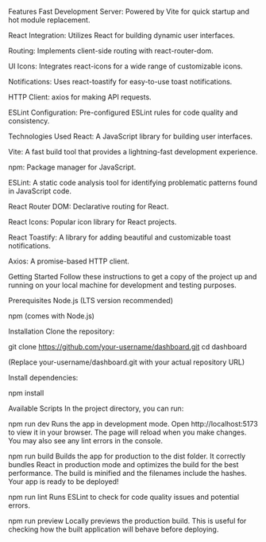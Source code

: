 Features
Fast Development Server: Powered by Vite for quick startup and hot module replacement.

React Integration: Utilizes React for building dynamic user interfaces.

Routing: Implements client-side routing with react-router-dom.

UI Icons: Integrates react-icons for a wide range of customizable icons.

Notifications: Uses react-toastify for easy-to-use toast notifications.

HTTP Client: axios for making API requests.

ESLint Configuration: Pre-configured ESLint rules for code quality and consistency.

Technologies Used
React: A JavaScript library for building user interfaces.

Vite: A fast build tool that provides a lightning-fast development experience.

npm: Package manager for JavaScript.

ESLint: A static code analysis tool for identifying problematic patterns found in JavaScript code.

React Router DOM: Declarative routing for React.

React Icons: Popular icon library for React projects.

React Toastify: A library for adding beautiful and customizable toast notifications.

Axios: A promise-based HTTP client.

Getting Started
Follow these instructions to get a copy of the project up and running on your local machine for development and testing purposes.

Prerequisites
Node.js (LTS version recommended)

npm (comes with Node.js)

Installation
Clone the repository:

git clone https://github.com/your-username/dashboard.git
cd dashboard

(Replace your-username/dashboard.git with your actual repository URL)

Install dependencies:

npm install

Available Scripts
In the project directory, you can run:

npm run dev
Runs the app in development mode.
Open http://localhost:5173 to view it in your browser.
The page will reload when you make changes. You may also see any lint errors in the console.

npm run build
Builds the app for production to the dist folder.
It correctly bundles React in production mode and optimizes the build for the best performance.
The build is minified and the filenames include the hashes. Your app is ready to be deployed!

npm run lint
Runs ESLint to check for code quality issues and potential errors.

npm run preview
Locally previews the production build. This is useful for checking how the built application will behave before deploying.

